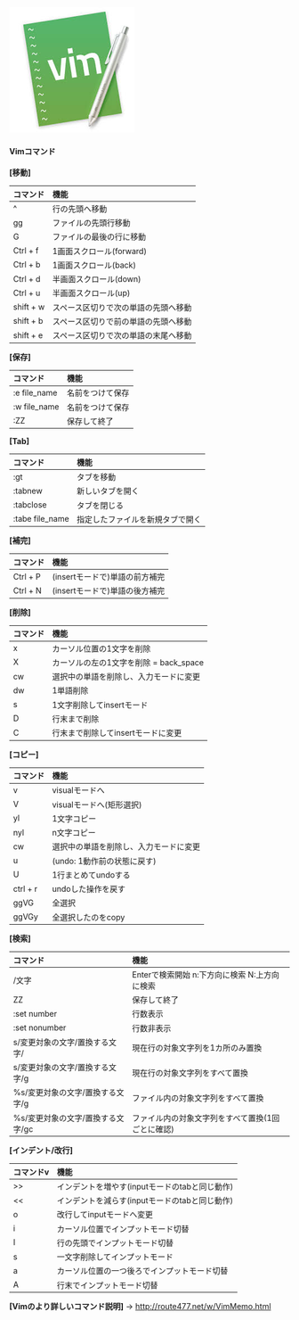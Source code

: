 ![Alt Text](https://github.com/yhidetoshi/Pictures/raw/master/Linux_Memo/vim-image.jpeg)


#### Vimコマンド

**[移動]**

|コマンド    |機能         |
|:-----------|:------------|
|^|行の先頭へ移動|
|gg|ファイルの先頭行移動|
|G|ファイルの最後の行に移動|
|Ctrl + f|1画面スクロール(forward)|
|Ctrl + b|1画面スクロール(back)|
|Ctrl + d|半画面スクロール(down)|
|Ctrl + u|半画面スクロール(up)|
|shift + w|スペース区切りで次の単語の先頭へ移動|
|shift + b|スペース区切りで前の単語の先頭へ移動|
|shift + e|スペース区切りで次の単語の末尾へ移動|

**[保存]**

|コマンド    |機能         |
|:-----------|:------------|
|:e file_name|名前をつけて保存|
|:w file_name|名前をつけて保存|
|:ZZ |保存して終了|

**[Tab]**

|コマンド    |機能         |
|:-----------|:------------|
|:gt|タブを移動|
|:tabnew |新しいタブを開く|
|:tabclose |タブを閉じる|
|:tabe file_name|指定したファイルを新規タブで開く|

**[補完]**

|コマンド    |機能         |
|:-----------|:------------|
|Ctrl + P|(insertモードで)単語の前方補完|
|Ctrl + N|(insertモードで)単語の後方補完|


**[削除]**

|コマンド    |機能         |
|:-----------|:------------|
|x|カーソル位置の1文字を削除|
|X|カーソルの左の1文字を削除 = back_space|
|cw|選択中の単語を削除し、入力モードに変更|
|dw|1単語削除|
|s|1文字削除してinsertモード|
|D|行末まで削除|
|C|行末まで削除してinsertモードに変更|

**[コピー]**

|コマンド    |機能         |
|:-----------|:------------|
|v|visualモードへ|
|V|visualモードへ(矩形選択)|
|yl|1文字コピー|
|nyl|n文字コピー|
|cw|選択中の単語を削除し、入力モードに変更|
|u|(undo: 1動作前の状態に戻す)|
|U|1行まとめてundoする|
|ctrl + r|undoした操作を戻す|
|ggVG|全選択|
|ggVGy|全選択したのをcopy|


**[検索]**

|コマンド    |機能         |
|:-----------|:------------|
|/文字|Enterで検索開始 n:下方向に検索 N:上方向に検索|
|ZZ|保存して終了|
|:set number|行数表示|
|:set nonumber|行数非表示|
|s/変更対象の文字/置換する文字/|現在行の対象文字列を1カ所のみ置換|
|s/変更対象の文字/置換する文字/g|現在行の対象文字列をすべて置換|
|%s/変更対象の文字/置換する文字/g|ファイル内の対象文字列をすべて置換|
|%s/変更対象の文字/置換する文字/gc|ファイル内の対象文字列をすべて置換(1回ごとに確認)|

**[インデント/改行]**

|コマンドv    |機能         |
|:-----------|:------------|
|>>|インデントを増やす(inputモードのtabと同じ動作)|
|<<|インデントを減らす(inputモードのtabと同じ動作)|
|o|改行してinputモードへ変更|
|i|カーソル位置でインプットモード切替|
|I|行の先頭でインプットモード切替|
|s|一文字削除してインプットモード|
|a|カーソル位置の一つ後ろでインプットモード切替|
|A| 行末でインプットモード切替|

**[Vimのより詳しいコマンド説明]** -> http://route477.net/w/VimMemo.html
